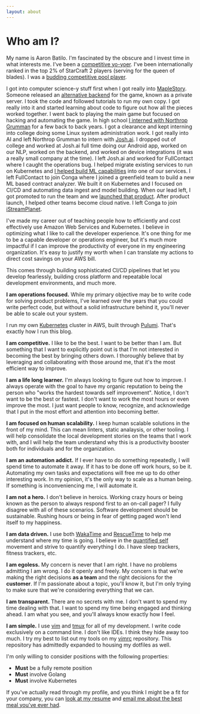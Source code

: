 ```yaml
---
layout: about
---
```

# Who am I?
My name is Aaron Batilo. I'm fascinated by the obscure and I invest time in what
interests me. I've been a [competitive
yo-yoer](https://www.youtube.com/watch?v=sy6fglH3Uww). I've been internationally ranked
in the top 2% of StarCraft 2 players (serving for the queen of blades). I was a [budding
competitive pool
player](https://www.napaleagues.com/stats.php?playerSelected=Y&playerID=10020200).

I got into computer science-y stuff first when I got really into
[MapleStory](http://maplestory.nexon.net/). Someone released an [alternative
backend](https://mapleref.fandom.com/wiki/OdinMS) for the game, known as a private
server. I took the code and followed tutorials to run my own copy. I got really into it
and started learning about code to figure out how all the pieces worked together. I went
back to playing the main game but focused on hacking and automating the game. In high
school [I interned with Northrop Grumman](https://www.youtube.com/watch?v=37-P7VbJb34)
for a few back to back years. I got a clearance and kept interning into college doing
some Linux system administration work. I got really into AI and left Northrop Grumman to
intern with
[Josh.ai](https://medium.com/@joshdotai/i-made-a-computer-pretend-to-be-a-computer-that-s-pretending-to-be-a-human-here-s-what-happened-128173751967).
I dropped out of college and worked at Josh.ai full time doing our Android app, worked
on our NLP, worked on the backend, and worked on device integrations (it was a really
small company at the time). I left Josh.ai and worked for FullContact where I caught the
operations bug. I helped migrate existing services to run on Kubernetes and [I helped
build ML
capabilities](https://www.fullcontact.com/blog/experimentation-leads-innovation-machine-learning-fullcontact/)
into one of our services. I left FullContact to join Conga where I joined a greenfield
team to build a new ML based contract analyzer. We built it on Kubernetes and I focused
on CI/CD and automating data ingest and model building. When our lead left, I got
promoted to run the team and we [launched that
product](https://www.businesswire.com/news/home/20190423005393/en/Conga%C2%AE-Unveils-New-Artificial-Intelligence-Engine).
After product launch, I helped other teams become cloud native. I left Conga to join
[iStreamPlanet](https://istreamplanet.com/).

I've made my career out of teaching people how to efficiently and cost
effectively use Amazon Web Services and Kubernetes. I believe in optimizing
what I like to call the developer experience. It's one thing for me to be a
capable developer or operations engineer, but it's much more impactful if I can
improve the productivity of everyone in my engineering organization. It's easy
to justify my worth when I can translate my actions to direct cost savings on
your AWS bill.

This comes through building sophisticated CI/CD pipelines that let you develop
fearlessly, building cross platform and repeatable local development
environments, and much more.

**I am operations focused.** While my primary objective may be to write code for solving
product problems, I've learned over the years that you could write perfect code, but
without a solid infrastructure behind it, you'll never be able to scale out your system.

I run my own [Kubernetes](https://github.com/kubernetes/kubernetes) cluster in
AWS, built through
[Pulumi](https://www.pulumi.com/docs/get-started/kubernetes/). That's exactly
how I run this blog.

**I am competitive.** I like to be the best. I want to be better than I am. But
something that I want to explicitly point out is that I'm not interested in becoming the
best by bringing others down. I thoroughly believe that by leveraging and collaborating
with those around me, that it's the most efficient way to improve.

**I am a life long learner.** I'm always looking to figure out how to improve. I always
operate with the goal to have my organic reputation to being the person who "works the
hardest towards self improvement". Notice, I don't want to be the best or fastest. I
don't want to work the most hours or even improve the most. I just want people to know,
recognize, and acknowledge that I put in the most effort and attention into becoming
better.

**I am focused on human scalability.** I keep human scalable solutions in the front of
my mind. This can mean linters, static analaysis, or other tooling. I will help
consolidate the local development stories on the teams that I work with, and I will help
the team understand why this is a productivity booster both for individuals and for the
organization.

**I am an automation addict.** If I ever have to do something repeatedly, I will spend time to
automate it away. If it has to be done off work hours, so be it. Automating my own tasks
and expectations will free me up to do other interesting work. In my opinion, it's the
only way to scale as a human being. If something is inconveniencing me, I will automate
it.

**I am not a hero.** I don't believe in heroics. Working crazy hours or being known as
the person to always respond first to an on-call pager? I fully disagree with all of
these scenarios. Software development should be sustainable. Rushing hours or being in
fear of getting paged won't lend itself to my happiness.

**I am data driven.** I use both [WakaTime](https://wakatime.com/) and
[RescueTime](https://www.rescuetime.com/) to help me understand where my time is going.
I believe in the [quantified self](https://quantifiedself.com/) movement and strive to
quantify everything I do. I have sleep trackers, fitness trackers, etc.

**I am egoless.** My concern is never that I am right. I have no problems
admitting I am wrong. I do it openly and freely. My concern is that we're
making the right decisions **as a team** and the right decisions for the
**customer**. If I'm passionate about a topic, you'll know it, but I'm only
trying to make sure that we're considering everything that we can.

**I am transparent.** There are no secrets with me. I don't want to spend my time dealing
with that. I want to spend my time being engaged and thinking ahead. I am what you see,
and you'll always know exactly how I feel.

**I am simple.** I use [vim](https://www.vim.org/) and
[tmux](https://github.com/tmux/tmux) for all of my development. I write code exclusively
on a command line. I don't like IDEs. I think they hide away too much. I try my best to
list out my tools on my [vimrc](https://github.com/abatilo/vimrc) repository. This
repository has admittedly expanded to housing my dotfiles as well.

I'm only willing to consider positions with the following properties:
* **Must** be a fully remote position
* **Must** involve Golang
* **Must** involve Kubernetes

If you've actually read through my profile, and you think I might be a fit for your
company, you can [look at my resume](https://www.aaronbatilo.dev/resume) and
[email me about the best meal you've ever had](mailto:aaronbatilo@gmail.com).
